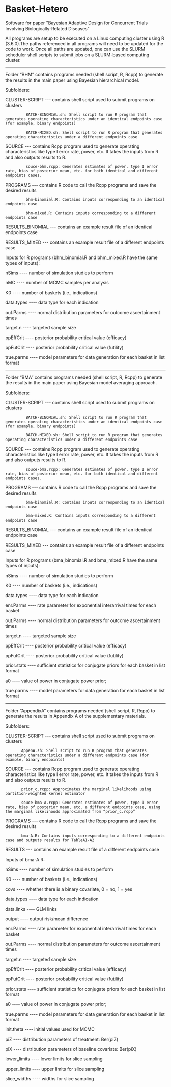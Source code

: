 # Basket-Hetero
Software for paper "Bayesian Adaptive Design for Concurrent Trials Involving Biologically-Related Diseases"

All programs are setup to be executed on a Linux computing cluster using R (3.6.0).The paths referenced in all programs will need to be updated for the code to work. Once all paths are updated, one can use the SLURM scheduler shell scripts to submit jobs on a SLURM-based computing cluster.

----------------------------------------------------
Folder “BHM” contains programs needed (shell script, R, Rcpp) to generate the results in the main paper using Bayesian hierarchical model. 

Subfolders:

CLUSTER-SCRIPT   --- contains shell script used to submit programs on clusters
                     
		     BATCH-BINOMIAL.sh: Shell script to run R program that generates operating characteristics under an identical endpoints case (for example, binary endpoints)
                     
		     BATCH-MIXED.sh: Shell script to run R program that generates operating characteristics under a different endpoints case

SOURCE           --- contains Rcpp program used to generate operating characteristics like type I error rate, power, etc. It takes the inputs from R and also outputs results to R.
                     
		     souce-bhm.rcpp: Generates estimates of power, type I error rate, bias of posterior mean, etc. for both identical and different endpoints cases. 

PROGRAMS         --- contains R code to call the Rcpp programs and save the desired results
                     
		     bhm-binomial.R: Contains inputs corresponding to an identical endpoints case
                     
		     bhm-mixed.R: Contains inputs corresponding to a different endpoints case

RESULTS_BINOMIAL --- contains an example result file of an identical endpoints case

RESULTS_MIXED    --- contains an example result file of a different endpoints case

Inputs for R programs (bhm_binomial.R and bhm_mixed.R have the same types of inputs): 

nSims          ----  number of simulation studies to perform

nMC            ----  number of MCMC samples per analysis

K0             ----   number of baskets (i.e., indications)

data.types     ----   data type for each indication

out.Parms      ----   normal distribution parameters for outcome ascertainment times

target.n       ----   targeted sample size

ppEffCrit      ----   posterior probability critical value (efficacy)

ppFutCrit      ----  posterior probability critical value (futility)

true.parms     ----   model parameters for data generation for each basket in list format


----------------------------------------------------	
	
Folder “BMA” contains programs needed (shell script, R, Rcpp) to generate the results in the main paper using Bayesian model averaging approach. 

Subfolders:

CLUSTER-SCRIPT   --- contains shell script used to submit programs on clusters
                     
		     BATCH-BINOMIAL.sh: Shell script to run R program that generates operating characteristics under an identical endpoints case (for example, binary endpoints)
                     
		     BATCH-MIXED.sh: Shell script to run R program that generates operating characteristics under a different endpoints case

SOURCE           --- contains Rcpp program used to generate operating characteristics like type I error rate, power, etc. It takes the inputs from R and also outputs results to R.
                     
		     souce-bma.rcpp: Generates estimates of power, type I error rate, bias of posterior mean, etc. for both identical and different endpoints cases. 

PROGRAMS         --- contains R code to call the Rcpp programs and save the desired results
                     
		     bma-binomial.R: Contains inputs corresponding to an identical endpoints case
                     
		     bma-mixed.R: Contains inputs corresponding to a different endpoints case

RESULTS_BINOMIAL --- contains an example result file of an identical endpoints case

RESULTS_MIXED    --- contains an example result file of a different endpoints case 


Inputs for R programs (bma_binomial.R and bma_mixed.R have the same types of inputs): 

nSims           ----  number of simulation studies to perform

K0              ----   number of baskets (i.e., indications)

data.types      ----   data type for each indication

enr.Parms       ----   rate parameter for exponential interarrival times for each basket

out.Parms       ----   normal distribution parameters for outcome ascertainment times

target.n        ----   targeted sample size

ppEffCrit       ----   posterior probability critical value (efficacy)

ppFutCrit       ----  posterior probability critical value (futility)

prior.stats     ----  sufficient statistics for conjugate priors for each basket in list format

a0              ----   value of power in conjugate power prior;

true.parms      ----   model parameters for data generation for each basket in list format


--------------------------------------------------------

Folder “AppendixA” contains programs needed (shell script, R, Rcpp) to generate the results in Appendix A of the supplementary materials. 

Subfolders:

CLUSTER-SCRIPT --- contains shell script used to submit programs on clusters
                   
		   AppenA.sh: Shell script to run R program that generates operating characteristics under a different endpoints case (for example, binary endpoints)
                                   
SOURCE         --- contains Rcpp program used to generate operating characteristics like type I error rate, power, etc. It takes the inputs from R and also outputs results to R.
                   
		   prior_c.rcpp: Approximates the marginal likelihoods using partition-weighted kernel estimator
                   
		   souce-bma-A.rcpp: Generates estimates of power, type I error rate, bias of posterior mean, etc. a different endpoints case, using the marginal likelihoods approximated from “prior_c.rcpp”

PROGRAMS       --- contains R code to call the Rcpp programs and save the desired results
                   
		   bma-A.R: Contains inputs corresponding to a different endpoints case and outputs results for TableA1-A2

RESULTS        --- contains an example result file of a different endpoints case

Inputs of bma-A.R:

nSims          ----  number of simulation studies to perform

K0             ----   number of baskets (i.e., indications)

covs           ----  whether there is a binary covariate, 0 = no, 1 = yes

data.types     ----   data type for each indication

data.links     ----   GLM links 

output         ----   output risk/mean difference

enr.Parms      ----   rate parameter for exponential interarrival times for each basket

out.Parms      ----   normal distribution parameters for outcome ascertainment times

target.n       ----   targeted sample size

ppEffCrit      ----   posterior probability critical value (efficacy)

ppFutCrit      ----  posterior probability critical value (futility)

prior.stats    ----  sufficient statistics for conjugate priors for each basket in list format

a0             ----   value of power in conjugate power prior;

true.parms     ----   model parameters for data generation for each basket in list format

init.theta     ----   initial values used for MCMC

piZ            ----   distribution parameters of treatment: Ber(piZ)

piX            ----   distribution parameters of baseline covariate: Ber(piX)

lower_limits   ----   lower limits for slice sampling

upper_limits   ----  upper limits for slice sampling

slice_widths   ----  widths for slice sampling
